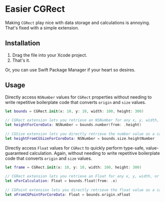 # Easier CGRect
Making `CGRect` play nice with data storage and calculations is annoying. That's fixed with a simple extension.

## Installation

 1. Drag the file into your Xcode project.
 2. That's it.
 
 Or, you can use Swift Package Manager if your heart so desires.
 
## Usage

Directly access `NSNumber` values for `CGRect` properties without needing to write repetitive boilerplate code that converts `origin` and `size` values.


```swift
let bounds = CGRect.init(x: 10, y: 10, width: 100, height: 300)
    
// CGRect extension lets you retrieve an NSNumber for any x, y, width, or height value
let heightForCoreData: NSNumber = bounds.number(from: .height)
    
// CGSize extension lets you directly retrieve the number value as a calculated property
let heightFromCGSizeForCoreData: NSNumber = bounds.size.heightNumber
```
    
Directly access `Float` values for `CGRect` to quickly perform type-safe, value-guaranteed calculation. Again, without needing to write repetitive boilerplate code that converts `origin` and `size` values.

```swift
let frame = CGRect.init(x: 10, y: 10, width: 100, height: 300)
    
// CGRect extension lets you retrieve an Float for any x, y, width, or height value
let xForCalculation: Float = bounds.float(from: .x)
    
// CGPoint extension lets you directly retrieve the float value as a calculated property
let xFromCGPointForCoreData: Float = bounds.origin.xFloat
```
